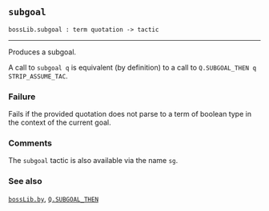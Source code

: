 ## `subgoal`

``` hol4
bossLib.subgoal : term quotation -> tactic
```

------------------------------------------------------------------------

Produces a subgoal.

A call to `subgoal q` is equivalent (by definition) to a call to
`Q.SUBGOAL_THEN q STRIP_ASSUME_TAC`.

### Failure

Fails if the provided quotation does not parse to a term of boolean type
in the context of the current goal.

### Comments

The `subgoal` tactic is also available via the name `sg`.

### See also

[`bossLib.by`](#bossLib.by), [`Q.SUBGOAL_THEN`](#Q.SUBGOAL_THEN)
